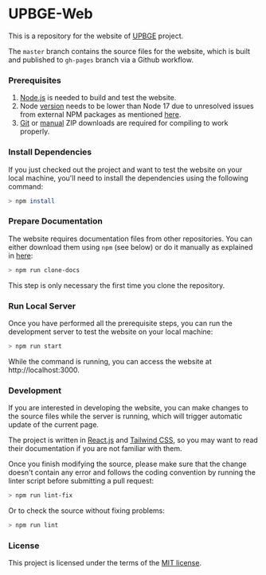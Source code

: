 # UPBGE-Web

This is a repository for the website of [UPBGE](https://upbge.org) project.

The `master` branch contains the source files for the website, which is built and 
published to `gh-pages` branch via a Github workflow.

### Prerequisites

1. [Node.js](https://nodejs.org) is needed to build and test the website.
2. Node [version](https://nodejs.org/api/cli.html#-v---version) needs to be lower than Node 17 due to unresolved issues from external NPM packages as mentioned [here](https://github.com/facebook/create-react-app/issues/11708#issue-1070155697).
3. [Git](https://git-scm.com/downloads) or [manual](https://stackoverflow.com/a/2751270) ZIP downloads are required for compiling to work properly.

### Install Dependencies

If you just checked out the project and want to test the website on your local 
machine, you'll need to install the dependencies using the following command:   

```bash
> npm install
```

### Prepare Documentation

The website requires documentation files from other repositories. You can either 
download them using `npm` (see below) or do it manually as explained in 
[here](./docs/README.md):

```bash
> npm run clone-docs
```

This step is only necessary the first time you clone the repository.

### Run Local Server

Once you have performed all the prerequisite steps, you can run the development 
server to test the website on your local machine:

```bash
> npm run start
```

While the command is running, you can access the website at http://localhost:3000.

### Development

If you are interested in developing the website, you can make changes to the source 
files while the server is running, which will trigger automatic update of the current 
page.

The project is written in [React.js](https://reactjs.org) and 
[Tailwind CSS](https://tailwindcss.com), so you may want to read their documentation 
if you are not familiar with them.   

Once you finish modifying the source, please make sure that the change doesn't contain 
any error and follows the coding convention by running the linter script before 
submitting a pull request:

```bash
> npm run lint-fix
```

Or to check the source without fixing problems: 

```bash
> npm run lint
```

### License

This project is licensed under the terms of the [MIT license](./LICENSE).
